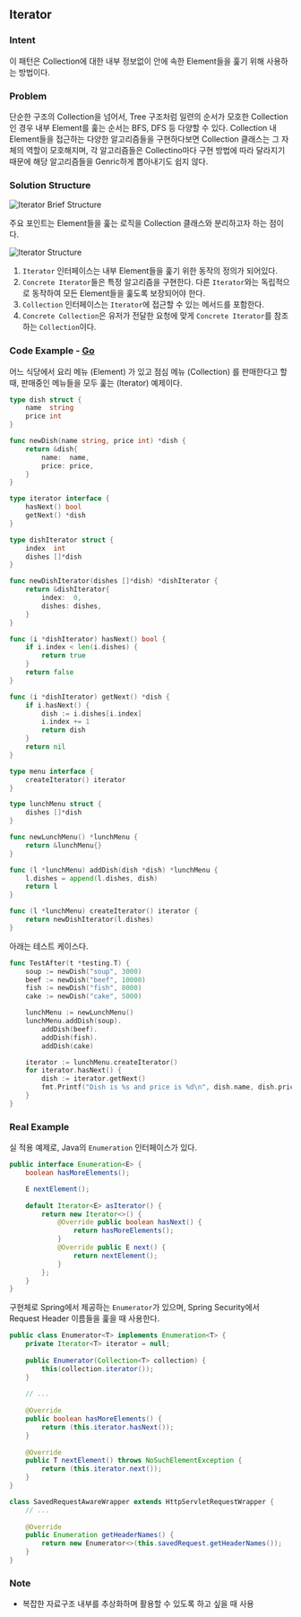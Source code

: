 ## Iterator

### Intent

이 패턴은 Collection에 대한 내부 정보없이 안에 속한 Element들을 훑기 위해 사용하는 방법이다.

### Problem

단순한 구조의 Collection을 넘어서, Tree 구조처럼 일련의 순서가 모호한 Collection인 경우 내부 Element를 훑는 순서는 BFS, DFS 등 다양할 수 있다. Collection 내 Element들을 접근하는 다양한 알고리즘들을 구현하다보면 Collection 클래스는 그 자체의 역할이 모호해지며, 각 알고리즘들은 Collectino마다 구현 방법에 따라 달라지기 때문에 해당 알고리즘들을 Genric하게 뽑아내기도 쉽지 않다.

### Solution Structure

![Iterator Brief Structure[^1]](images/iterator-solution1.png)

주요 포인트는 Element들을 훑는 로직을 Collection 클래스와 분리하고자 하는 점이다.

![Iterator Structure[^1]](images/iterator-structure.png)

1. `Iterator` 인터페이스는 내부 Element들을 훑기 위한 동작의 정의가 되어있다.
2. `Concrete Iterator`들은 특정 알고리즘을 구현한다. 다른 `Iterator`와는 독립적으로 동작하여 모든 Element들을 훑도록 보장되어야 한다.
3. `Collection` 인터페이스는 `Iterator`에 접근할 수 있는 메서드를 포함한다.
4. `Concrete Collection`은 유저가 전달한 요청에 맞게 `Concrete Iterator`를 참조하는 `Collection`이다.

### Code Example - [Go](https://github.com/joonparkhere/records/tree/main/design-pattern/project/hello-behavioral-pattern/iterator)

어느 식당에서 요리 메뉴 (Element) 가 있고 점심 메뉴 (Collection) 를 판매한다고 할 때, 판매중인 메뉴들을 모두 훑는 (Iterator) 예제이다.

```go
type dish struct {
	name  string
	price int
}

func newDish(name string, price int) *dish {
	return &dish{
		name:  name,
		price: price,
	}
}
```

```go
type iterator interface {
	hasNext() bool
	getNext() *dish
}
```

```go
type dishIterator struct {
	index  int
	dishes []*dish
}

func newDishIterator(dishes []*dish) *dishIterator {
	return &dishIterator{
		index:  0,
		dishes: dishes,
	}
}

func (i *dishIterator) hasNext() bool {
	if i.index < len(i.dishes) {
		return true
	}
	return false
}

func (i *dishIterator) getNext() *dish {
	if i.hasNext() {
		dish := i.dishes[i.index]
		i.index += 1
		return dish
	}
	return nil
}
```

```go
type menu interface {
	createIterator() iterator
}
```

```go
type lunchMenu struct {
	dishes []*dish
}

func newLunchMenu() *lunchMenu {
	return &lunchMenu{}
}

func (l *lunchMenu) addDish(dish *dish) *lunchMenu {
	l.dishes = append(l.dishes, dish)
	return l
}

func (l *lunchMenu) createIterator() iterator {
	return newDishIterator(l.dishes)
}
```

아래는 테스트 케이스다.

```go
func TestAfter(t *testing.T) {
	soup := newDish("soup", 3000)
	beef := newDish("beef", 10000)
	fish := newDish("fish", 8000)
	cake := newDish("cake", 5000)

	lunchMenu := newLunchMenu()
	lunchMenu.addDish(soup).
		addDish(beef).
		addDish(fish).
		addDish(cake)

	iterator := lunchMenu.createIterator()
	for iterator.hasNext() {
		dish := iterator.getNext()
		fmt.Printf("Dish is %s and price is %d\n", dish.name, dish.price)
	}
}
```

### Real Example

실 적용 예제로, Java의 `Enumeration` 인터페이스가 있다.

```java
public interface Enumeration<E> {
    boolean hasMoreElements();

    E nextElement();
    
    default Iterator<E> asIterator() {
        return new Iterator<>() {
            @Override public boolean hasNext() {
                return hasMoreElements();
            }
            @Override public E next() {
                return nextElement();
            }
        };
    }
}
```

구현체로 Spring에서 제공하는 `Enumerator`가 있으며, Spring Security에서 Request Header 이름들을 훑을 때 사용한다.

```java
public class Enumerator<T> implements Enumeration<T> {
    private Iterator<T> iterator = null;
    
	public Enumerator(Collection<T> collection) {
		this(collection.iterator());
	}
    
    // ...
    
    @Override
	public boolean hasMoreElements() {
		return (this.iterator.hasNext());
	}
    
    @Override
	public T nextElement() throws NoSuchElementException {
		return (this.iterator.next());
	}
}
```

```java
class SavedRequestAwareWrapper extends HttpServletRequestWrapper {
    // ...
    
    @Override
	public Enumeration getHeaderNames() {
		return new Enumerator<>(this.savedRequest.getHeaderNames());
	}
}
```

### Note

- 복잡한 자료구조 내부를 추상화하며 활용할 수 있도록 하고 싶을 때 사용

[^1]: [Iteratort Origin](https://refactoring.guru/design-patterns/iterator)
